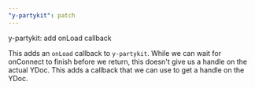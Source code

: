 ```yaml
---
"y-partykit": patch
---
```


y-partykit: add onLoad callback

This adds an `onLoad` callback to `y-partykit`. While we can wait for onConnect to finish before we return, this doesn't give us a handle on the actual YDoc. This adds a callback that we can use to get a handle on the YDoc.
